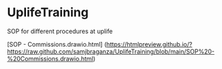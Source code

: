 # UplifeTraining
<p> SOP for different procedures at uplife <p>
  
[SOP - Commissions.drawio.html] (https://htmlpreview.github.io/?https://raw.github.com/samjbraganza/UplifeTraining/blob/main/SOP%20-%20Commissions.drawio.html)

  
  
  
  
